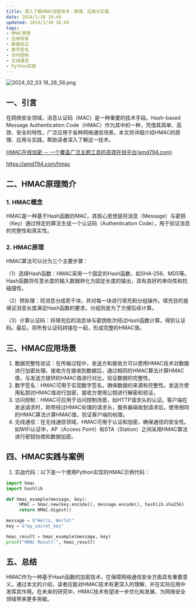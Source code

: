 ```yaml
---
title: 深入了解HMAC加密技术：原理、应用与实践
date: 2024/1/30 16:49
updated: 2024/1/30 16:49
tags:
- HMAC原理
- 应用场景
- 数据验证
- 数字签名
- 访问控制
- 无线通信
- Python实践
---
```



<img src="https://static.cmdragon.cn/blog/images/2024_02_03 18_28_56.png@blog" title="2024_02_03 18_28_56.png" alt="2024_02_03 18_28_56.png"/>

## 一、引言

在网络安全领域，消息认证码（MAC）是一种重要的技术手段。Hash-based Message Authentication Code（HMAC）作为其中的一种，凭借其简单、高效、安全的特性，广泛应用于各种网络通信场景。本文将详细介绍HMAC的原理、应用与实践，帮助读者深入了解这一技术。

[HMAC在线加密 -- 一个覆盖广泛主题工具的高效在线平台(amd794.com)](https://amd794.com/hmac)

https://amd794.com/hmac

## 二、HMAC原理简介

### 1. HMAC概念

HMAC是一种基于Hash函数的MAC，其核心思想是将消息（Message）与密钥（Key）通过特定的算法生成一个认证码（Authentication Code），用于验证消息的完整性和真实性。

### 2. HMAC原理

HMAC算法可以分为三个主要步骤：

（1）选择Hash函数：HMAC采用一个固定的Hash函数，如SHA-256、MD5等。Hash函数将任意长度的输入数据转化为固定长度的输出，具有良好的单向性和抗碰撞性。

（2）预处理：将消息分成若干块，并对每一块进行填充和分组操作。填充目的是保证消息长度满足Hash函数的要求，分组则是为了方便后续计算。

（3）计算认证码：将填充后的消息块与密钥依次经过Hash函数计算，得到认证码。最后，将所有认证码拼接在一起，形成完整的HMAC值。

## 三、HMAC应用场景

1. 数据完整性验证：在传输过程中，发送方和接收方可以使用HMAC技术对数据进行加密处理。接收方在接收到数据后，通过相同的HMAC算法计算HMAC值，与发送方提供的HMAC值进行对比，验证数据的完整性。
2. 数字签名：HMAC可用于实现数字签名，确保数据的来源和完整性。发送方使用私钥对HMAC值进行加密，接收方使用公钥进行解密和验证。
3. 访问控制：HMAC可应用于访问控制场景，如HTTP请求头的认证。客户端在发送请求时，附带经过HMAC处理的请求头，服务器端收到请求后，使用相同的HMAC算法计算HMAC值，验证客户端的权限。
4. 无线通信：在无线通信领域，HMAC可用于认证和加密，确保通信的安全性。如WiFi认证中，AP（Access Point）和STA（Station）之间采用HMAC算法进行密钥协商和数据加密。

## 四、HMAC实践与案例

1. 实战代码：以下是一个使用Python实现的HMAC示例代码：



```python
import hmac
import hashlib

def hmac_example(message, key):
     HMAC = hmac.new(key.encode(), message.encode(), hashlib.sha256)
     return HMAC.digest()

message = b"Hello, World!"
key = b"my_secret_key"

hmac_result = hmac_example(message, key)
print("HMAC Result:", hmac_result)
```

## 五、总结

HMAC作为一种基于Hash函数的加密技术，在保障网络通信安全方面具有重要意义。通过本文的介绍，读者应能对HMAC技术有更深入的理解，并在实际应用中发挥其作用。在未来的研究中，HMAC技术有望进一步优化和发展，为网络安全领域带来更多突破。